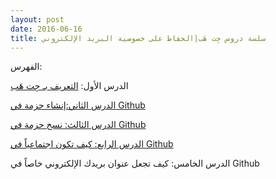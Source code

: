 ```yaml
---
layout: post
date: 2016-06-16
title: سلسة دروس جِت هَب|الحفاظ على خصوصية البريد الإلكتروني
---
```

 
الفهرس:

الدرس الأول: [التعريف بـ جِت هَب](intro)

[الدرس الثاني:إنشاء حزمة في Github](create-repo)

[الدرس الثالث: نسخ حزمة في Github](fork-repo)

[الدرس الرابع: كيف تكون اجتماعياً في Github](being-social)

الدرس الخامس: كيف تجعل عنوان بريدك الإلكتروني خاصاً في Github




